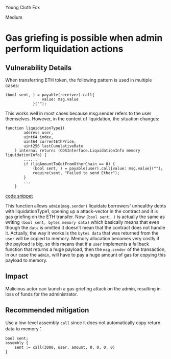 Young Cloth Fox

Medium

# Gas griefing is possible when admin perform liquidation actions

## Vulnerability Details

When transferring ETH token, the following pattern is used in multiple cases:

```solidity
(bool sent, ) = payable(receiver).call{
                value: msg.value
            }("");
```

This works well in most cases because msg.sender refers to the user themselves. However, in the context of liquidation, the situation changes:

```solidity
function liquidationType1(
        address user,
        uint64 index,
        uint64 currentEthPrice,
        uint256 lastCumulativeRate
    ) internal returns (CDSInterface.LiquidationInfo memory liquidationInfo) {
        ......
        if (liqAmountToGetFromOtherChain == 0) {
            (bool sent, ) = payable(user).call{value: msg.value}("");
            require(sent, "Failed to send Ether");
        }
        ...
    }
```
[code snippet](https://github.com/sherlock-audit/2024-11-autonomint/blob/0d324e04d4c0ca306e1ae4d4c65f0cb9d681751b/Blockchain/Blockchian/contracts/Core_logic/borrowLiquidation.sol#L302-L305)

This function allows `admin(msg.sender)` liquidate borrowers' unhealthy debts with liquidationType1, opening up a attack-vector in the contract and it is gas griefing on the ETH transfer. Now `(bool sent, )` is actually the same as writing `(bool sent, bytes memory data)` which basically means that even though the `data` is omitted it doesn’t mean that the contract does not handle it. Actually, the way it works is the `bytes data` that was returned from the `user` will be copied to memory. Memory allocation becomes very costly if the payload is big, so this means that if a `user` implements a fallback function that returns a huge payload, then the `msg.sender` of the transaction, in our case the `admin`, will have to pay a huge amount of gas for copying this payload to memory.

## Impact

Malicious actor can launch a gas griefing attack on the admin, resulting in loss of funds for the administrator.

## Recommended mitigation

Use a low-level assembly `call` since it does not automatically copy return data to memory：

```solidity
bool sent;
assembly {
    sent := call(3000, user, amount, 0, 0, 0, 0)
}
```